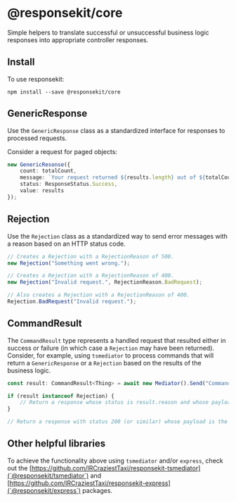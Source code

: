 # @responsekit/core
Simple helpers to translate successful or unsuccessful business logic responses into appropriate controller responses.

## Install
To use responsekit:

```
npm install --save @responsekit/core
```

## GenericResponse
Use the `GenericResponse` class as a standardized interface for responses to processed requests.

Consider a request for paged objects:

```ts
new GenericResonse({
    count: totalCount,
    message: `Your request returned ${results.length} out of ${totalCount} results.`,
    status: ResponseStatus.Success,
    value: results
});
```

## Rejection
Use the `Rejection` class as a standardized way to send error messages with a reason based on an HTTP status code.

```ts
// Creates a Rejection with a RejectionReason of 500.
new Rejection("Something went wrong.");

// Creates a Rejection with a RejectionReason of 400.
new Rejection("Invalid request.", RejectionReason.BadRequest);

// Also creates a Rejection with a RejectionReason of 400.
Rejection.BadRequest("Invalid request.");
```

## CommandResult
The `CommandResult` type represents a handled request that resulted either in success or failure (in which case a `Rejection` may have been returned). Consider, for example, using `tsmediator` to process commands that will return a `GenericResponse` or a `Rejection` based on the results of the business logic.

```ts
const result: CommandResult<Thing> = await new Mediator().Send("CommandHandler", command);

if (result instanceof Rejection) {
    // Return a response whose status is result.reason and whose payload contains result.message.
}

// Return a response with status 200 (or similar) whose payload is the GenericResponse that is the result.
```

## Other helpful libraries
To achieve the functionality above using `tsmediator` and/or `express`, check out the [https://github.com/IRCraziestTaxi/responsekit-tsmediator](`@responsekit/tsmediator`) and [https://github.com/IRCraziestTaxi/responsekit-express](`@responsekit/express`) packages.
